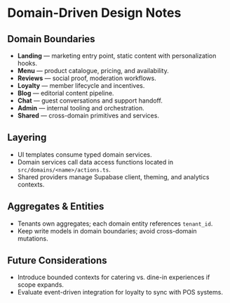 # Domain-Driven Design Notes

## Domain Boundaries
- **Landing** — marketing entry point, static content with personalization hooks.
- **Menu** — product catalogue, pricing, and availability.
- **Reviews** — social proof, moderation workflows.
- **Loyalty** — member lifecycle and incentives.
- **Blog** — editorial content pipeline.
- **Chat** — guest conversations and support handoff.
- **Admin** — internal tooling and orchestration.
- **Shared** — cross-domain primitives and services.

## Layering
- UI templates consume typed domain services.
- Domain services call data access functions located in `src/domains/<name>/actions.ts`.
- Shared providers manage Supabase client, theming, and analytics contexts.

## Aggregates & Entities
- Tenants own aggregates; each domain entity references `tenant_id`.
- Keep write models in domain boundaries; avoid cross-domain mutations.

## Future Considerations
- Introduce bounded contexts for catering vs. dine-in experiences if scope expands.
- Evaluate event-driven integration for loyalty to sync with POS systems.
